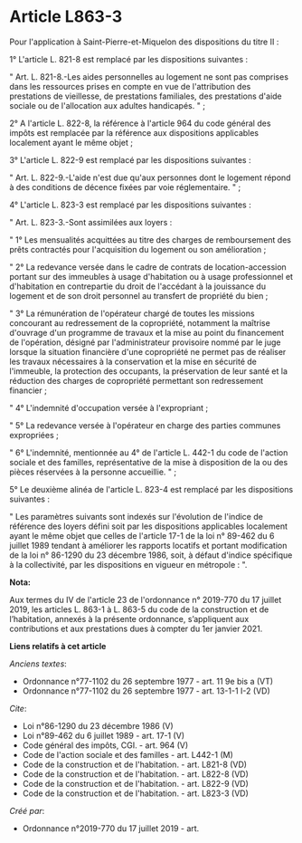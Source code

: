 # Article L863-3

Pour l'application à Saint-Pierre-et-Miquelon des dispositions du titre II : 

1° L'article L. 821-8 est remplacé par les dispositions suivantes : 

" Art. L. 821-8.-Les aides personnelles au logement ne sont pas comprises dans les ressources prises en compte en vue de
l'attribution des prestations de vieillesse, de prestations familiales, des prestations d'aide sociale ou de l'allocation aux
adultes handicapés. " ; 

2° A l'article L. 822-8, la référence à l'article 964 du code général des impôts est remplacée par la référence aux
dispositions applicables localement ayant le même objet ; 

3° L'article L. 822-9 est remplacé par les dispositions suivantes : 

" Art. L. 822-9.-L'aide n'est due qu'aux personnes dont le logement répond à des conditions de décence fixées par voie
réglementaire. " ; 

4° L'article L. 823-3 est remplacé par les dispositions suivantes : 

" Art. L. 823-3.-Sont assimilées aux loyers : 

" 1° Les mensualités acquittées au titre des charges de remboursement des prêts contractés pour l'acquisition du logement ou
son amélioration ; 

" 2° La redevance versée dans le cadre de contrats de location-accession portant sur des immeubles à usage d'habitation ou à
usage professionnel et d'habitation en contrepartie du droit de l'accédant à la jouissance du logement et de son droit
personnel au transfert de propriété du bien ; 

" 3° La rémunération de l'opérateur chargé de toutes les missions concourant au redressement de la copropriété, notamment la
maîtrise d'ouvrage d'un programme de travaux et la mise au point du financement de l'opération, désigné par l'administrateur
provisoire nommé par le juge lorsque la situation financière d'une copropriété ne permet pas de réaliser les travaux
nécessaires à la conservation et la mise en sécurité de l'immeuble, la protection des occupants, la préservation de leur
santé et la réduction des charges de copropriété permettant son redressement financier ; 

" 4° L'indemnité d'occupation versée à l'expropriant ; 

" 5° La redevance versée à l'opérateur en charge des parties communes expropriées ; 

" 6° L'indemnité, mentionnée au 4° de l'article L. 442-1 du code de l'action sociale et des familles, représentative de la
mise à disposition de la ou des pièces réservées à la personne accueillie. " ; 

5° Le deuxième alinéa de l'article L. 823-4 est remplacé par les dispositions suivantes : 

" Les paramètres suivants sont indexés sur l'évolution de l'indice de référence des loyers défini soit par les dispositions
applicables localement ayant le même objet que celles de l'article 17-1 de la loi n° 89-462 du 6 juillet 1989 tendant à
améliorer les rapports locatifs et portant modification de la loi n° 86-1290 du 23 décembre 1986, soit, à défaut d'indice
spécifique à la collectivité, par les dispositions en vigueur en métropole : ".

**Nota:**

Aux termes du IV de l'article 23 de l'ordonnance n° 2019-770 du 17 juillet 2019, les articles L. 863-1 à L. 863-5 du code de
la construction et de l’habitation, annexés à la présente ordonnance, s’appliquent aux contributions et aux prestations dues
à compter du 1er janvier 2021.

**Liens relatifs à cet article**

_Anciens textes_:

  - Ordonnance n°77-1102 du 26 septembre 1977 - art. 11 9e bis a (VT)
  - Ordonnance n°77-1102 du 26 septembre 1977 - art. 13-1-1 I-2 (VD)

_Cite_:

  - Loi n°86-1290 du 23 décembre 1986 (V)
  - Loi n°89-462 du 6 juillet 1989 - art. 17-1 (V)
  - Code général des impôts, CGI. - art. 964 (V)
  - Code de l'action sociale et des familles - art. L442-1 (M)
  - Code de la construction et de l'habitation. - art. L821-8 (VD)
  - Code de la construction et de l'habitation. - art. L822-8 (VD)
  - Code de la construction et de l'habitation. - art. L822-9 (VD)
  - Code de la construction et de l'habitation. - art. L823-3 (VD)

_Créé par_:

  - Ordonnance n°2019-770 du 17 juillet 2019 - art.
